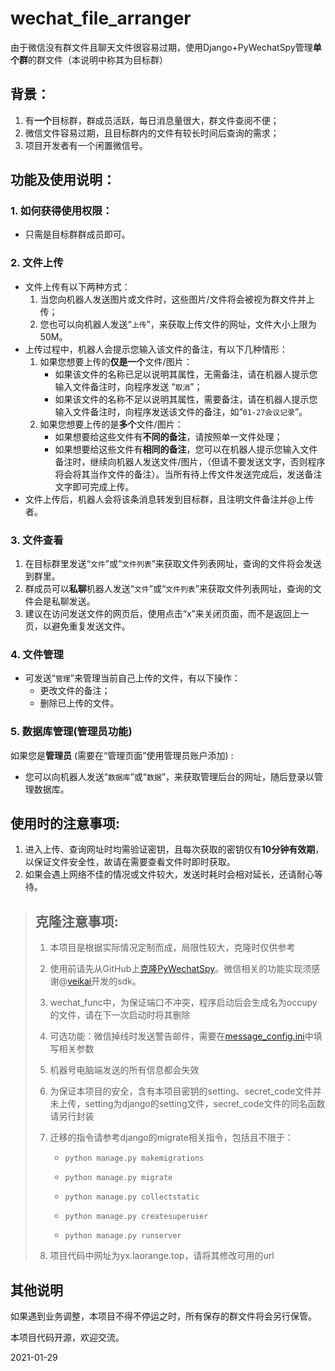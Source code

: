 # wechat_file_arranger
由于微信没有群文件且聊天文件很容易过期，使用Django+PyWechatSpy管理**单个群**的群文件（本说明中称其为目标群）



## 背景：

1. 有**一个**目标群，群成员活跃，每日消息量很大，群文件查阅不便；
2. 微信文件容易过期，且目标群内的文件有较长时间后查询的需求；
3. 项目开发者有一个闲置微信号。



## 功能及使用说明：

### 1. 如何获得使用权限：

+ 只需是目标群群成员即可。

### 2. 文件上传

+ 文件上传有以下两种方式：
  1. 当您向机器人发送图片或文件时，这些图片/文件将会被视为群文件并上传；
  2. 您也可以向机器人发送“``上传``”，来获取上传文件的网址，文件大小上限为50M。
+ 上传过程中，机器人会提示您输入该文件的备注，有以下几种情形：
  1. 如果您想要上传的**仅是一个**文件/图片：
     + 如果该文件的名称已足以说明其属性，无需备注，请在机器人提示您输入文件备注时，向程序发送 “``取消``”；
     + 如果该文件的名称不足以说明其属性，需要备注，请在机器人提示您输入文件备注时，向程序发送该文件的备注，如“``01-27会议记录``”。
  2. 如果您想要上传的是**多个**文件/图片：
     + 如果想要给这些文件有**不同的备注**，请按照单一文件处理；
     + 如果想要给这些文件有**相同的备注**，您可以在机器人提示您输入文件备注时，继续向机器人发送文件/图片，（但请不要发送文字，否则程序将会将其当作文件的备注）。当所有待上传文件发送完成后，发送备注文字即可完成上传。
+ 文件上传后，机器人会将该条消息转发到目标群，且注明文件备注并@上传者。

### 3. 文件查看

1. 在目标群里发送“``文件``”或“``文件列表``”来获取文件列表网址，查询的文件将会发送到群里。
2. 群成员可以**私聊**机器人发送“``文件``”或“``文件列表``”来获取文件列表网址，查询的文件会是私聊发送。
3. 建议在访问发送文件的网页后，使用点击“x”来关闭页面，而不是返回上一页，以避免重复发送文件。

### 4. 文件管理

+ 可发送“``管理``”来管理当前自己上传的文件，有以下操作：
  + 更改文件的备注；
  + 删除已上传的文件。

### 5. 数据库管理(管理员功能)

如果您是**管理员** (需要在“管理页面”使用管理员账户添加) :

+ 您可以向机器人发送“``数据库``”或“``数据``”，来获取管理后台的网址，随后登录以管理数据库。



## 使用时的注意事项:

1. 进入上传、查询网址时均需验证密钥，且每次获取的密钥仅有**10分钟有效期**，以保证文件安全性，故请在需要查看文件时即时获取。
2. 如果会遇上网络不佳的情况或文件较大，发送时耗时会相对延长，还请耐心等待。



> ## 克隆注意事项:
>
> 1. 本项目是根据实际情况定制而成，局限性较大，克隆时仅供参考
>
> 2. 使用前请先从GitHub上[克隆PyWechatSpy](https://github.com/veikai/PyWeChatSpy)。微信相关的功能实现须感谢@[veikai](https://github.com/veikai)开发的sdk。
>
> 3. wechat_func中，为保证端口不冲突，程序启动后会生成名为occupy的文件，请在下一次启动时将其删除
>
> 4. 可选功能：微信掉线时发送警告邮件，需要在[message_config.ini](https://github.com/laorange/wechat_file_arranger/blob/main/util/message_config.ini)中填写相关参数
>
> 5. 机器号电脑端发送的所有信息都会失效
>
> 6. 为保证本项目的安全，含有本项目密钥的setting、secret_code文件并未上传，setting为django的setting文件，secret_code文件的同名函数请另行封装
>
> 7. 迁移的指令请参考django的migrate相关指令，包括且不限于：
>
>    + ``python manage.py makemigrations `` 
>
>    + ``python manage.py migrate `` 
>    + ``python manage.py collectstatic ``
>
>    + ``python manage.py createsuperuser `` 
>    + ``python manage.py runserver `` 
>
> 8. 项目代码中网址为yx.laorange.top，请将其修改可用的url
>



## 其他说明

如果遇到业务调整，本项目不得不停运之时，所有保存的群文件将会另行保管。

本项目代码开源，欢迎交流。

2021-01-29
